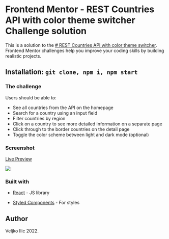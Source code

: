
# Frontend Mentor - REST Countries API with color theme switcher Challenge solution

This is a solution to the [# REST Countries API with color theme switcher](https://www.frontendmentor.io/challenges/rest-countries-api-with-color-theme-switcher-5cacc469fec04111f7b848ca). Frontend Mentor challenges help you improve your coding skills by building realistic projects. 

## Installation: ```git clone, npm i, npm start```


### The challenge

Users should be able to:

 - See all countries from the API on the homepage
 - Search for a country using an input field
 - Filter countries by region
 - Click on a country to see more detailed information on a separate
   page
 - Click through to the border countries on the detail page
 - Toggle the color scheme between light and dark mode (optional)

### Screenshot

[Live Preview](https://veljkoilic.github.io/rest-countries-app/)

<img src='https://res.cloudinary.com/dz209s6jk/image/upload/q_auto:good,w_900/Challenges/wirxeocmd6tpnn9c5oqc.jpg'/>
  

### Built with


- [React](https://reactjs.org/) - JS library

- [Styled Components](https://styled-components.com/) - For styles

    


## Author

Veljko Ilic 2022.
